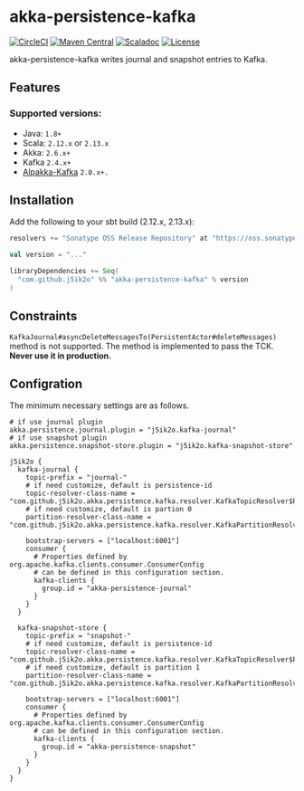 # akka-persistence-kafka

[![CircleCI](https://circleci.com/gh/j5ik2o/akka-persistence-kafka/tree/master.svg?style=shield&circle-token=c809688daf71f6ae582dd2d58cb5518401498373)](https://circleci.com/gh/j5ik2o/akka-persistence-kafka/tree/master)
[![Maven Central](https://maven-badges.herokuapp.com/maven-central/com.github.j5ik2o/akka-persistence-kafka_2.12/badge.svg)](https://maven-badges.herokuapp.com/maven-central/com.github.j5ik2o/akka-persistence-kafka_2.12)
[![Scaladoc](http://javadoc-badge.appspot.com/com.github.j5ik2o/akka-persistence-kafka_2.12.svg?label=scaladoc)](http://javadoc-badge.appspot.com/com.github.j5ik2o/akka-persistence-kafka_2.12/com/github/j5ik2o/akka/persistence/kafka/index.html?javadocio=true)
[![License](https://img.shields.io/badge/License-Apache%202.0-blue.svg)](https://opensource.org/licenses/Apache-2.0)

akka-persistence-kafka writes journal and snapshot entries to Kafka.

## Features

### Supported versions:

- Java: `1.8+`
- Scala: `2.12.x` or `2.13.x` 
- Akka: `2.6.x+`
- Kafka `2.4.x+`
- [Alpakka-Kafka](https://github.com/akka/alpakka-kafka) `2.0.x+.`

## Installation

Add the following to your sbt build (2.12.x, 2.13.x):

```scala
resolvers += "Sonatype OSS Release Repository" at "https://oss.sonatype.org/content/repositories/releases/"

val version = "..."

libraryDependencies += Seq(
  "com.github.j5ik2o" %% "akka-persistence-kafka" % version
)
```

## Constraints

`KafkaJournal#asyncDeleteMessagesTo(PersistentActor#deleteMessages)` method is not supported. The method is implemented to pass the TCK. **Never use it in production.**

## Configration

The minimum necessary settings are as follows.

```hocon
# if use journal plugin
akka.persistence.journal.plugin = "j5ik2o.kafka-journal"
# if use snapshot plugin
akka.persistence.snapshot-store.plugin = "j5ik2o.kafka-snapshot-store"

j5ik2o {
  kafka-journal {
    topic-prefix = "journal-"
    # if need customize, default is persistence-id
    topic-resolver-class-name = "com.github.j5ik2o.akka.persistence.kafka.resolver.KafkaTopicResolver$PersistenceId"
    # if need customize, default is partion 0
    partition-resolver-class-name = "com.github.j5ik2o.akka.persistence.kafka.resolver.KafkaPartitionResolver$PartitionZero"
    
    bootstrap-servers = ["localhost:6001"]
    consumer {
      # Properties defined by org.apache.kafka.clients.consumer.ConsumerConfig
      # can be defined in this configuration section.
      kafka-clients {
        group.id = "akka-persistence-journal"
      }
    }
  }

  kafka-snapshot-store {
    topic-prefix = "snapshot-"
    # if need customize, default is persistence-id
    topic-resolver-class-name = "com.github.j5ik2o.akka.persistence.kafka.resolver.KafkaTopicResolver$PersistenceId"
    # if need customize, default is partition 1
    partition-resolver-class-name = "com.github.j5ik2o.akka.persistence.kafka.resolver.KafkaPartitionResolver$PartitionZero"

    bootstrap-servers = ["localhost:6001"]
    consumer {
      # Properties defined by org.apache.kafka.clients.consumer.ConsumerConfig
      # can be defined in this configuration section.
      kafka-clients {
        group.id = "akka-persistence-snapshot"
      }
    }
  }
}
```


